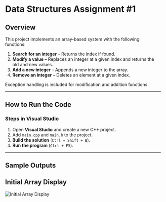 # Data Structures Assignment #1  

## **Overview**  
This project implements an array-based system with the following functions:  
1. **Search for an integer** – Returns the index if found.  
2. **Modify a value** – Replaces an integer at a given index and returns the old and new values.  
3. **Add a new integer** – Appends a new integer to the array.  
4. **Remove an integer** – Deletes an element at a given index.  

Exception handling is included for modification and addition functions.

---

## **How to Run the Code**  

### **Steps in Visual Studio**  
1. Open **Visual Studio** and create a new C++ project.  
2. Add `main.cpp` and `main.h` to the project.  
3. **Build the solution** (`Ctrl + Shift + B`).  
4. **Run the program** (`Ctrl + F5`).  

---

## **Sample Outputs**  

## Initial Array Display  
![Initial Array Display](screenshots/assignment1.png)
